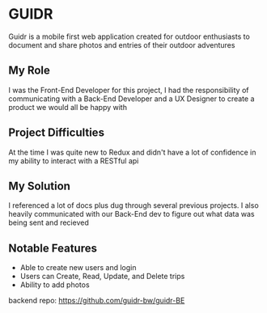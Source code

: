 # GUIDR

Guidr is a mobile first web application created for outdoor enthusiasts to document and share photos and entries of their outdoor adventures  

## My Role
I was the Front-End Developer for this project, I had the responsibility of communicating with a Back-End Developer and a UX Designer to create a product we would all be happy with

## Project Difficulties
At the time I was quite new to Redux and didn't have a lot of confidence in my ability to interact with a RESTful api

## My Solution
I referenced a lot of docs plus dug through several previous projects. I also heavily communicated with our Back-End dev to figure out what data was being sent and recieved

## Notable Features
* Able to create new users and login
* Users can Create, Read, Update, and Delete trips
* Ability to add photos


backend repo: https://github.com/guidr-bw/guidr-BE
